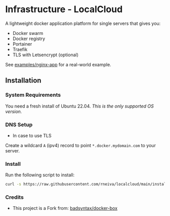 # Infrastructure - LocalCloud

A lightweight docker application platform for single servers that gives you:

- Docker swarm
- Docker registry
- Portainer
- Traefik
- TLS with Letsencrypt (optional)

See [examples/nginx-app](./examples/nginx-app) for a real-world example.

## Installation

### System Requirements

You need a fresh install of Ubuntu 22.04. _This is the only supported OS version._

### DNS Setup

- In case to use TLS

Create a wildcard `A` (ipv4) record to point `*.docker.mydomain.com` to your server.

### Install

Run the following script to install:

```bash
curl -s https://raw.githubusercontent.com/rneiva/localcloud/main/install.sh | sudo -E bash
```

### Credits

- This project is a Fork from: [badsyntax/docker-box](https://github.com/badsyntax/docker-box)
